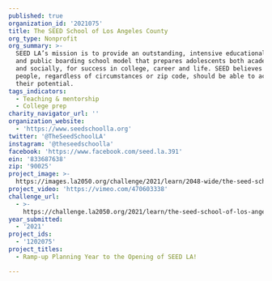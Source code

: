 ```yaml
---
published: true
organization_id: '2021075'
title: The SEED School of Los Angeles County
org_type: Nonprofit
org_summary: >-
  SEED LA’s mission is to provide an outstanding, intensive educational program
  and public boarding school model that prepares adolescents both academically
  and socially, for success in college, career and life. SEED believes all young
  people, regardless of circumstances or zip code, should be able to achieve
  their potential.
tags_indicators:
  - Teaching & mentorship
  - College prep
charity_navigator_url: ''
organization_website:
  - 'https://www.seedschoolla.org'
twitter: '@TheSeedSchoolLA'
instagram: '@theseedschoolla'
facebook: 'https://www.facebook.com/seed.la.391'
ein: '833687638'
zip: '90025'
project_image: >-
  https://images.la2050.org/challenge/2021/learn/2048-wide/the-seed-school-of-los-angeles-county.jpg
project_video: 'https://vimeo.com/470603338'
challenge_url:
  - >-
    https://challenge.la2050.org/2021/learn/the-seed-school-of-los-angeles-county/
year_submitted:
  - '2021'
project_ids:
  - '1202075'
project_titles:
  - Ramp-up Planning Year to the Opening of SEED LA!

---
```

